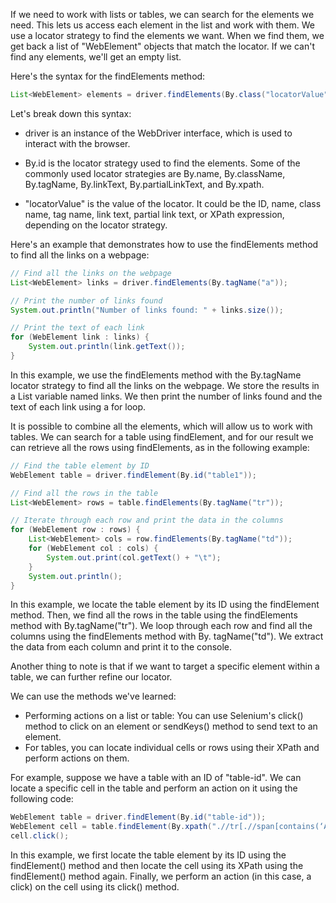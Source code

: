 If we need to work with lists or tables, we can search for the elements we need.
This lets us access each element in the list and work with them. 
We use a locator strategy to find the elements we want. 
When we find them, we get back a list of "WebElement" objects that match the locator. 
If we can't find any elements, we'll get an empty list.

Here's the syntax for the findElements method:
```Java
List<WebElement> elements = driver.findElements(By.class("locatorValue"));
```
Let's break down this syntax:

- driver is an instance of the WebDriver interface, which is used to interact with the browser.

- By.id is the locator strategy used to find the elements. Some of the commonly used locator strategies are By.name, By.className, By.tagName, By.linkText, By.partialLinkText, and By.xpath.

- "locatorValue" is the value of the locator. It could be the ID, name, class name, tag name, link text, partial link text, or XPath expression, depending on the locator strategy.

Here's an example that demonstrates how to use the findElements method to find all the links on a webpage:
```Java
// Find all the links on the webpage
List<WebElement> links = driver.findElements(By.tagName("a"));

// Print the number of links found
System.out.println("Number of links found: " + links.size());

// Print the text of each link
for (WebElement link : links) {
    System.out.println(link.getText());
}
```
In this example, we use the findElements method with the By.tagName locator strategy to find all the links on the webpage. 
We store the results in a List<WebElement> variable named links.
We then print the number of links found and the text of each link using a for loop.

It is possible to combine all the elements, which will allow us to work with tables. We can search for a table using findElement, and for our result we can retrieve all the rows using findElements, as in the following example:
```Java
// Find the table element by ID
WebElement table = driver.findElement(By.id("table1"));

// Find all the rows in the table
List<WebElement> rows = table.findElements(By.tagName("tr"));

// Iterate through each row and print the data in the columns
for (WebElement row : rows) {
    List<WebElement> cols = row.findElements(By.tagName("td"));
    for (WebElement col : cols) {
        System.out.print(col.getText() + "\t");
    }
    System.out.println();
}
```
In this example, we locate the table element by its ID using the findElement method. 
Then, we find all the rows in the table using the findElements method with By.tagName("tr").
We loop through each row and find all the columns using the findElements method with By.
tagName("td"). 
We extract the data from each column and print it to the console.

Another thing to note is that if we want to target a specific element within a table, we can further refine our locator. 

We can use the methods we've learned:
- Performing actions on a list or table: You can use Selenium's click() method to click on an element or sendKeys() method to send text to an element. 
- For tables, you can locate individual cells or rows using their XPath and perform actions on them.

For example, suppose we have a table with an ID of "table-id". We can locate a specific cell in the table and perform an action on it using the following code:
```Java
WebElement table = driver.findElement(By.id("table-id"));
WebElement cell = table.findElement(By.xpath(".//tr[.//span[contains(‘Atlanta’)]]/td[5]"));
cell.click();
```
In this example, we first locate the table element by its ID using the findElement() method and then locate the cell using its XPath using the findElement() method again. 
Finally, we perform an action (in this case, a click) on the cell using its click() method.